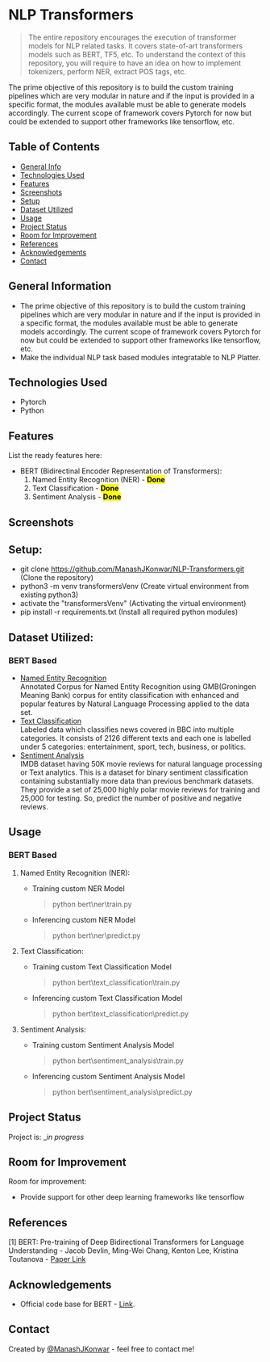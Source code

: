 # **NLP Transformers**
> The entire repository encourages the execution of transformer models for NLP related tasks. It covers state-of-art transformers models such as BERT, TF5, etc. To understand the context of this repository, you will require to have an idea on how to implement tokenizers, perform NER, extract POS tags, etc.  

The prime objective of this repository is to build the custom training pipelines which are very modular in nature and if the input is provided in a specific format, the modules available must be able to generate models accordingly. The current scope of framework covers Pytorch for now but could be extended to support other frameworks like tensorflow, etc.

## **Table of Contents**
* [General Info](#general-information)
* [Technologies Used](#technologies-used)
* [Features](#features)
* [Screenshots](#screenshots)
* [Setup](#setup)
* [Dataset Utilized](#dataset-utilized)
* [Usage](#usage)
* [Project Status](#project-status)
* [Room for Improvement](#room-for-improvement)
* [References](#references)
* [Acknowledgements](#acknowledgements)
* [Contact](#contact)
<!-- * [License](#license) -->

## **General Information**
- The prime objective of this repository is to build the custom training pipelines which are very modular in nature and if the input is provided in a specific format, the modules available must be able to generate models accordingly. The current scope of framework covers Pytorch for now but could be extended to support other frameworks like tensorflow, etc.  
- Make the individual NLP task based modules integratable to NLP Platter.  

## **Technologies Used**
- Pytorch  
- Python  

## **Features**
List the ready features here:
- BERT (Bidirectinal Encoder Representation of Transformers):  
  1. Named Entity Recognition (NER) - <mark>**Done**</mark>
  2. Text Classification - <mark>**Done**</mark>  
  3. Sentiment Analysis - <mark>**Done**</mark> 

## **Screenshots**

## **Setup:**
- git clone https://github.com/ManashJKonwar/NLP-Transformers.git (Clone the repository)
- python3 -m venv transformersVenv (Create virtual environment from existing python3)
- activate the "transformersVenv" (Activating the virtual environment)
- pip install -r requirements.txt (Install all required python modules)

## **Dataset Utilized:**
### **BERT Based**
- [Named Entity Recognition](https://www.kaggle.com/datasets/abhinavwalia95/entity-annotated-corpus)  
Annotated Corpus for Named Entity Recognition using GMB(Groningen Meaning Bank) corpus for entity classification with enhanced and popular features by Natural Language Processing applied to the data set.
- [Text Classification](https://www.kaggle.com/datasets/sainijagjit/bbc-dataset)  
Labeled data which classifies news covered in BBC into multiple categories. It consists of 2126 different texts and each one is labelled under 5 categories: entertainment, sport, tech, business, or politics.  
- [Sentiment Analysis](https://www.kaggle.com/datasets/lakshmi25npathi/imdb-dataset-of-50k-movie-reviews)  
IMDB dataset having 50K movie reviews for natural language processing or Text analytics. This is a dataset for binary sentiment classification containing substantially more data than previous benchmark datasets. They provide a set of 25,000 highly polar movie reviews for training and 25,000 for testing. So, predict the number of positive and negative reviews.

## **Usage**
### **BERT Based**  
1. Named Entity Recognition (NER):  
    - Training custom NER Model
      > python bert\ner\train.py
  
    - Inferencing custom NER Model  
      > python bert\ner\predict.py

2. Text Classification:  
    - Training custom Text Classification Model
      > python bert\text_classification\train.py

    - Inferencing custom Text Classification Model
      > python bert\text_classification\predict.py  

3. Sentiment Analysis:  
    - Training custom Sentiment Analysis Model
      > python bert\sentiment_analysis\train.py

    - Inferencing custom Sentiment Analysis Model
      > python bert\sentiment_analysis\predict.py 

## **Project Status**
Project is: __in progress_ 

## **Room for Improvement**
Room for improvement:
- Provide support for other deep learning frameworks like tensorflow

## **References**
[1] BERT: Pre-training of Deep Bidirectional Transformers for Language Understanding - Jacob Devlin, Ming-Wei Chang, Kenton Lee, Kristina Toutanova - [Paper Link](https://arxiv.org/pdf/1810.04805.pdf)

## **Acknowledgements**
- Official code base for BERT - [Link](https://github.com/google-research/bert).

## **Contact**
Created by [@ManashJKonwar](https://github.com/ManashJKonwar) - feel free to contact me!

<!-- Optional -->
<!-- ## License -->
<!-- This project is open source and available under the [... License](). -->

<!-- You don't have to include all sections - just the one's relevant to your project -->
